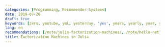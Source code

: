 ```yaml
---
categories: [Programming, Recommender Systems]
date: 2019-07-26
draft: true
keywords: [zero, youtube, yml, yesterday, 'yes', years, yearly, year, yay, xxx]
lang: en
recommendations: [/note/julia-factorization-machines/, /note/hello-netlify/, /note/machine-learning-product/]
title: Factorization Machines in Julia
---
```


